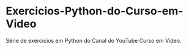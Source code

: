 # Exercicios-Python-do-Curso-em-Video
Série de exercícios em Python do Canal do YouTube Curso em Vídeo.
